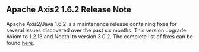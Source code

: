 Apache Axis2 1.6.2 Release Note
-------------------------------

Apache Axis2/Java 1.6.2 is a maintenance release containing fixes for several
issues discovered over the past six months. This version upgrade Axiom to 1.2.13
and Neethi to version 3.0.2. The complete list of fixes can be found [here][1].

[1]: http://s.apache.org/7lT

